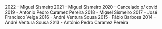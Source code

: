 2022 - Miguel Sismeiro
2021 - Miguel Sismeiro
2020 - Cancelado p/ covid
2019 - António Pedro Caramez Pereira
2018 - Miguel Sismeiro
2017 - José Francisco Veiga
2016 - André Ventura Sousa
2015 - Fábio Barbosa
2014 - André Ventura Sousa
2013 - António Pedro Caramez Pereira
